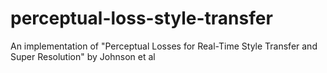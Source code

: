 # perceptual-loss-style-transfer
An implementation of "Perceptual Losses for Real-Time Style Transfer and Super Resolution" by Johnson et al
